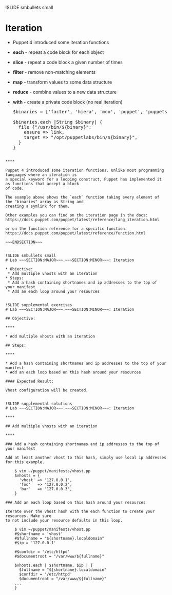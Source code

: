 !SLIDE smbullets small
# Iteration

* Puppet 4 introduced some iteration functions
 * **each** - repeat a code block for each object
 * **slice** - repeat a code block a given number of times
 * **filter** - remove non-matching elements
 * **map** - transform values to some data structure
 * **reduce** - combine values to a new data structure
 * **with** - create a private code block (no real iteration)

   <pre>
   $binaries = ['facter', 'hiera', 'mco', 'puppet', 'puppetserver']<br>
   $binaries.each |String $binary| {
     file {"/usr/bin/${binary}":
       ensure => link,
       target => "/opt/puppetlabs/bin/${binary}",
     }
   }
   </pre>

~~~SECTION:handouts~~~

****

Puppet 4 introduced some iteration functions. Unlike most programming languages where an iteration is
a special keyword for a looping construct, Puppet has implemented it as functions that accept a block
of code.

The example above shows the `each` function taking every element of the "binaries" array as String and
creating a symlink for them.

Other examples you can find on the iteration page in the docs: https://docs.puppet.com/puppet/latest/reference/lang_iteration.html

or on the function reference for a specific function: https://docs.puppet.com/puppet/latest/reference/function.html

~~~ENDSECTION~~~


!SLIDE smbullets small
# Lab ~~~SECTION:MAJOR~~~.~~~SECTION:MINOR~~~: Iteration

* Objective:
 * Add multiple vhosts with an iteration
* Steps:
 * Add a hash containing shortnames and ip addresses to the top of your manifest
 * Add an each loop around your resources


!SLIDE supplemental exercises
# Lab ~~~SECTION:MAJOR~~~.~~~SECTION:MINOR~~~: Iteration

## Objective:

****

* Add multiple vhosts with an iteration

## Steps:

****

* Add a hash containing shortnames and ip addresses to the top of your manifest
* Add an each loop based on this hash around your resources

#### Expected Result:

Vhost configuration will be created.


!SLIDE supplemental solutions
# Lab ~~~SECTION:MAJOR~~~.~~~SECTION:MINOR~~~: Iteration

****

## Add multiple vhosts with an iteration

****

### Add a hash containing shortnames and ip addresses to the top of your manifest

Add at least another vhost to this hash, simply use local ip addresses for this example.

    $ vim ~/puppet/manifests/vhost.pp
    $vhosts = {
      'vhost' => '127.0.0.1',
      'foo'   => '127.0.0.2',
      'bar'   => '127.0.0.3',
    }

### Add an each loop based on this hash around your resources

Iterate over the vhost hash with the each function to create your resources. Make sure
to not include your resource defaults in this loop.

    $ vim ~/puppet/manifests/vhost.pp
    #$shortname = 'vhost'
    #$fullname = "${shortname}.localdomain"
    #$ip = '127.0.0.1'

    #$confdir = '/etc/httpd'
    #$documentroot = "/var/www/${fullname}"

    $vhosts.each | $shortname, $ip | {
      $fullname = "${shortname}.localdomain"
      $confdir = '/etc/httpd'
      $documentroot = "/var/www/${fullname}"
    ...
    }
